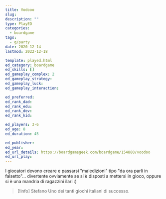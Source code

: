 ```yaml
---
title: Vodooo
slug: 
description: ""
type: PlayED
categories:
  - boardgame
tags:
  - g/party
date: 2020-12-14
lastmod: 2022-12-18

template: played.html
ed_category: boardgame
ed_skills: []
ed_gameplay_complex: 2
ed_gameplay_strategy: 
ed_gameplay_luck: 
ed_gameplay_interaction: 

ed_preferred: 
ed_rank_dad: 
ed_rank_edu: 
ed_rank_dev: 
ed_rank_kid: 

ed_players: 3-6
ed_age: 8
ed_duration: 45

ed_publisher: 
ed_year: 
ed_url_details: https://boardgamegeek.com/boardgame/154880/voodoo
ed_url_play: 
---
```


I giocatori devono creare e passarsi "maledizioni" tipo "da ora parli in falsetto"... divertente ovviamente se si è disposti a mettersi in gioco, oppure si è una mandria di ragazzini ilari :)

> [!info] Stefano
> Uno dei tanti giochi italiani di successo.



